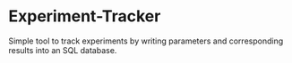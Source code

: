 # Experiment-Tracker
Simple tool to track experiments by writing parameters and corresponding results into an SQL database.